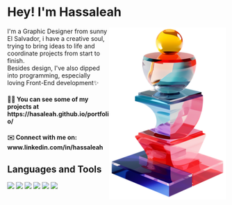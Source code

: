# Hey! I'm Hassaleah
<div>
  <img src="3d-construction-stack.png" alt="Descripción de la imagen" align="right" width="270">
  <p align="left">I'm a Graphic Designer from sunny El Salvador, i have a creative soul, trying to bring ideas to life and coordinate projects from start to finish.
    <br>Besides design, I've also dipped into programming, especially loving Front-End development✨</p>
</div>


<h4>👨‍💻 You can see some of my projects at https://hasaleah.github.io/portfolio/ <br></h4>
<h4>✉️ Connect with me on: www.linkedin.com/in/hassaleah</h4>


## Languages and Tools <br>
 <div align="left">
    <img src="https://img.shields.io/badge/HTML5-202020?logo=html5&logoColor=FFFFFF&style=for-the-badge"/>
    <img src="https://img.shields.io/badge/CSS-202020?logo=css3&logoColor=FFFFFF&style=for-the-badge"/>
    <img src="https://img.shields.io/badge/JavaScript-202020?logo=javascript&logoColor=FFFFFF&style=for-the-badge"/>
    <img src="https://img.shields.io/badge/React-202020?logo=react&logoColor=FFFFFF&style=for-the-badge"/>
    <img src="https://img.shields.io/badge/Python-202020?logo=python&logoColor=FFFFFF&style=for-the-badge"/>
    <img src="https://img.shields.io/badge/Oracle-202020?logo=oracle&logoColor=FFFFFF&style=for-the-badge"/>
</div>
